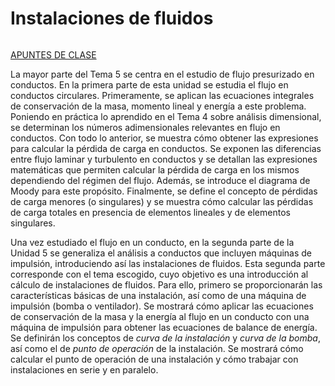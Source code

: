 # Instalaciones de fluidos
```{tableofcontents}
```

[APUNTES DE CLASE](https://github.com/navasmontilla/site/blob/master/teaching/5.Instalaciones_II.pdf) 

La mayor parte del Tema 5 se centra en el estudio de flujo presurizado en conductos. En la primera parte de esta unidad se estudia el flujo en conductos circulares. Primeramente, se aplican las ecuaciones integrales de conservación de la masa,  momento lineal y energía a este problema. Poniendo en práctica lo aprendido en el Tema 4 sobre análisis dimensional, se determinan los números adimensionales relevantes en flujo en conductos. Con todo lo anterior, se muestra cómo obtener las expresiones para calcular la pérdida de carga en conductos. Se exponen las diferencias entre flujo laminar y turbulento en conductos y se detallan las expresiones matemáticas que permiten calcular la pérdida de carga en los mismos dependiendo del régimen del flujo. Además, se introduce el diagrama de Moody para este propósito. Finalmente, se define el concepto de pérdidas de carga menores (o singulares) y se muestra cómo calcular las pérdidas de carga totales en presencia de elementos lineales y de elementos singulares.

Una vez estudiado el flujo en un conducto, en la segunda parte de la Unidad 5 se generaliza el análisis a conductos que incluyen máquinas de impulsión, introduciendo así las instalaciones de fluidos. Esta segunda parte corresponde con el tema escogido, cuyo objetivo es una introducción al cálculo de instalaciones de fluidos. Para ello, primero se proporcionarán las características básicas de una instalación, así como de una máquina de impulsión (bomba o ventilador). Se mostrará cómo aplicar las ecuaciones de conservación de la masa y la energía al flujo en un conducto con una máquina de impulsión para obtener las ecuaciones de balance de energía. Se definirán los conceptos de *curva de la instalación* y *curva de la bomba*, así como el de *punto de operación* de la instalación. Se mostrará cómo calcular el punto de operación de una instalación y cómo trabajar con instalaciones en serie y en paralelo.

